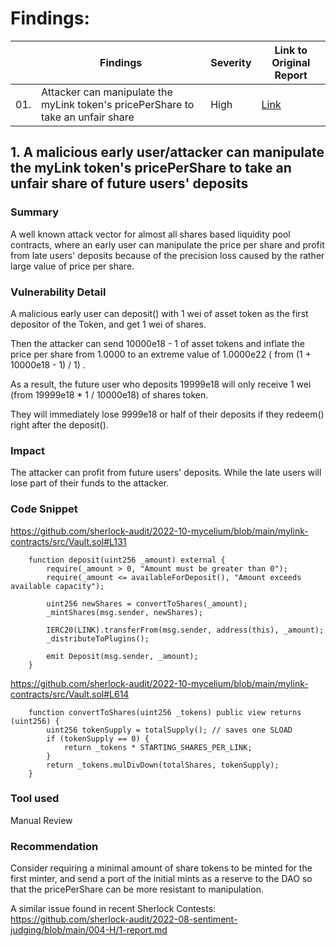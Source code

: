# Findings:
| | Findings | Severity | Link to Original Report |
|-|-|-|-|
| 01. | Attacker can manipulate the myLink token's pricePerShare to take an unfair share | High | [Link](https://github.com/sherlock-audit/2022-10-mycelium-judging/blob/7babd1863dd7a557c128161957073f54f72e1370/001-H/117.md) |


## 1. A malicious early user/attacker can manipulate the myLink token's pricePerShare to take an unfair share of future users' deposits

### Summary
A well known attack vector for almost all shares based liquidity pool contracts, where an early user can manipulate the price per share and profit from late users' deposits because of the precision loss caused by the rather large value of price per share.

### Vulnerability Detail
A malicious early user can deposit() with 1 wei of asset token as the first depositor of the Token, and get 1 wei of shares.

Then the attacker can send 10000e18 - 1 of asset tokens and inflate the price per share from 1.0000 to an extreme value of 1.0000e22 ( from (1 + 10000e18 - 1) / 1) .

As a result, the future user who deposits 19999e18 will only receive 1 wei (from 19999e18 * 1 / 10000e18) of shares token.

They will immediately lose 9999e18 or half of their deposits if they redeem() right after the deposit().


### Impact
The attacker can profit from future users' deposits. While the late users will lose part of their funds to the attacker.

### Code Snippet
https://github.com/sherlock-audit/2022-10-mycelium/blob/main/mylink-contracts/src/Vault.sol#L131
```solidity
    function deposit(uint256 _amount) external {
        require(_amount > 0, "Amount must be greater than 0");
        require(_amount <= availableForDeposit(), "Amount exceeds available capacity");

        uint256 newShares = convertToShares(_amount);
        _mintShares(msg.sender, newShares);

        IERC20(LINK).transferFrom(msg.sender, address(this), _amount);
        _distributeToPlugins();

        emit Deposit(msg.sender, _amount);
    }
```
https://github.com/sherlock-audit/2022-10-mycelium/blob/main/mylink-contracts/src/Vault.sol#L614
```solidity
    function convertToShares(uint256 _tokens) public view returns (uint256) {
        uint256 tokenSupply = totalSupply(); // saves one SLOAD
        if (tokenSupply == 0) {
            return _tokens * STARTING_SHARES_PER_LINK;
        }
        return _tokens.mulDivDown(totalShares, tokenSupply);
    }
```

### Tool used
Manual Review

### Recommendation
Consider requiring a minimal amount of share tokens to be minted for the first minter, and send a port of the initial mints as a reserve to the DAO so that the pricePerShare can be more resistant to manipulation.

A similar issue found in recent Sherlock Contests:
https://github.com/sherlock-audit/2022-08-sentiment-judging/blob/main/004-H/1-report.md